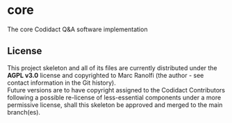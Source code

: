 # core
The core Codidact Q&amp;A software implementation

## License

This project skeleton and all of its files are currently distributed under the **AGPL v3.0** license and copyrighted to Marc Ranolfi (the author - see contact information in the Git history).  
Future versions are to have copyright assigned to the Codidact Contributors following a possible re-license of less-essential components under a more permissive license, shall this skeleton be approved and merged to the main branch(es).
